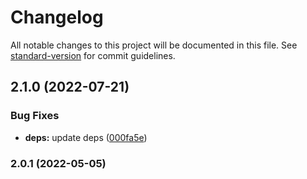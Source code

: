 # Changelog

All notable changes to this project will be documented in this file. See [standard-version](https://github.com/conventional-changelog/standard-version) for commit guidelines.

## 2.1.0 (2022-07-21)


### Bug Fixes

* **deps:** update deps ([000fa5e](https://github.com/AronssonFredrik/property-sort/commit/000fa5e3ecd8d933b80ee2b2b748cababc140eb5))

### 2.0.1 (2022-05-05)
